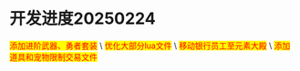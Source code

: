 # 开发进度20250224

<mark style="color:red;">添加进阶武器、勇者套装</mark>\ <mark style="color:red;">优化大部分lua文件</mark>\ <mark style="color:red;">移动银行员工至元素大殿</mark>\ <mark style="color:red;">添加道具和宠物限制交易文件</mark>
